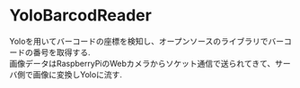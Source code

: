 # YoloBarcodReader
 
Yoloを用いてバーコードの座標を検知し、オープンソースのライブラリでバーコードの番号を取得する.<br>
画像データはRaspberryPiのWebカメラからソケット通信で送られてきて、サーバ側で画像に変換しYoloに流す.
